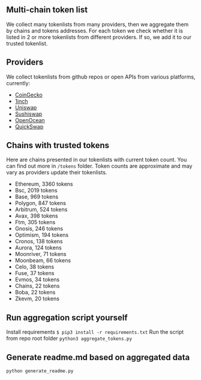 
## Multi-chain token list 
We collect many tokenlists from many providers, then we aggregate them by chains and tokens addresses. 
For each token we check whether it is listed in 2 or more tokenlists from different providers. If so, 
we add it to our trusted tokenlist.

## Providers
We collect tokenlists from github repos or open APIs from various platforms, currently:
- [CoinGecko](https://www.coingecko.com/)
- [1inch](https://app.1inch.io/)
- [Uniswap](https://uniswap.org/)
- [Sushiswap](https://www.sushi.com/)
- [OpenOcean](https://openocean.finance/)
- [QuickSwap](https://quickswap.exchange/#/swap)

## Chains with trusted tokens
Here are chains presented in our tokenlists with current token count. You can find out more in `/tokens` folder.
Token counts are approximate and may vary as providers update their tokenlists.
- Ethereum, 3360 tokens
- Bsc, 2019 tokens
- Base, 969 tokens
- Polygon, 847 tokens
- Arbitrum, 524 tokens
- Avax, 398 tokens
- Ftm, 305 tokens
- Gnosis, 246 tokens
- Optimism, 194 tokens
- Cronos, 138 tokens
- Aurora, 124 tokens
- Moonriver, 71 tokens
- Moonbeam, 66 tokens
- Celo, 38 tokens
- Fuse, 37 tokens
- Evmos, 34 tokens
- Chains, 22 tokens
- Boba, 22 tokens
- Zkevm, 20 tokens

## Run aggregation script yourself
Install requirements
```$ pip3 install -r requirements.txt```
Run the script from repo root folder
```python3 aggregate_tokens.py```
## Generate readme.md based on aggregated data
```bash
python generate_readme.py
```

